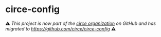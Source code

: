# circe-config

⚠️ *This project is now part of the [circe organization](https://github.com/circe) on GitHub and has migrated to https://github.com/circe/circe-config* ⚠️
